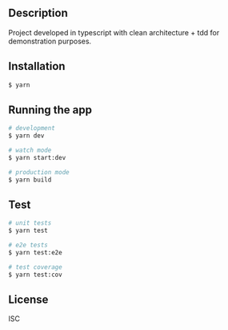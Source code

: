 ## Description

Project developed in typescript with clean architecture + tdd for demonstration purposes.

## Installation

```bash
$ yarn
```

## Running the app

```bash
# development
$ yarn dev

# watch mode
$ yarn start:dev

# production mode
$ yarn build
```

## Test

```bash
# unit tests
$ yarn test

# e2e tests
$ yarn test:e2e

# test coverage
$ yarn test:cov
```

## License

ISC

